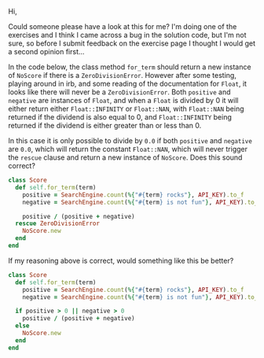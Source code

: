 Hi,

Could someone please have a look at this for me? I'm doing one of the exercises and I think I came across a bug in the solution code, but I'm not sure, so before I submit feedback on the exercise page I thought I would get a second opinion first... 

In the code below, the class method `for_term` should return a new instance of `NoScore` if there is a `ZeroDivisionError`. However after some testing, playing around in irb, and some reading of the documentation for `Float`, it looks like there will never be a `ZeroDivisionError`. Both `positive` and `negative` are instances of `Float`, and when a `Float` is divided by 0 it will either return either `Float::INFINITY` or `Float::NAN`, with `Float::NAN` being returned if the dividend is also equal to 0, and `Float::INFINITY` being returned if the dividend is either greater than or less than 0.

In this case it is only possible to divide by `0.0` if both `positive` and `negative` are `0.0`, which will return the constant `Float::NAN`, which will never trigger the `rescue` clause and return a new instance of `NoScore`. Does this sound correct?

```ruby
class Score
  def self.for_term(term)
    positive = SearchEngine.count(%{"#{term} rocks"}, API_KEY).to_f
    negative = SearchEngine.count(%{"#{term} is not fun"}, API_KEY).to_f

    positive / (positive + negative)
  rescue ZeroDivisionError
    NoScore.new
  end
end
```

If my reasoning above is correct, would something like this be better?

```ruby
class Score
  def self.for_term(term)
    positive = SearchEngine.count(%{"#{term} rocks"}, API_KEY).to_f
    negative = SearchEngine.count(%{"#{term} is not fun"}, API_KEY).to_f

  if positive > 0 || negative > 0
    positive / (positive + negative)
  else
    NoScore.new
  end
end
```
